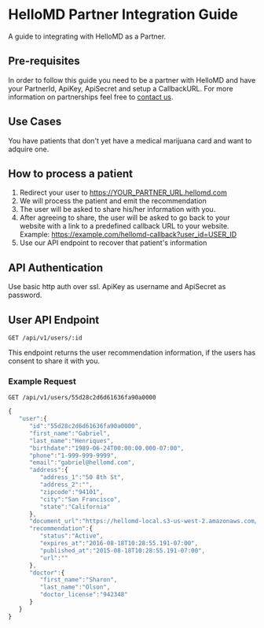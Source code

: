 # HelloMD Partner Integration Guide
A guide to integrating with HelloMD as a Partner.

## Pre-requisites
In order to follow this guide you need to be a partner with HelloMD and have your PartnerId, ApiKey, ApiSecret and setup a CallbackURL.
For more information on partnerships feel free to [contact us](mailto:api@hellomd.com).

## Use Cases
You have patients that don't yet have a medical marijuana card and want to adquire one.

## How to process a patient
1. Redirect your user to https://YOUR_PARTNER_URL.hellomd.com
2. We will process the patient and emit the recommendation
3. The user will be asked to share his/her information with you.
4. After agreeing to share, the user will be asked to go back to your website with a link to a predefined callback URL to your website. Example: https://example.com/hellomd-callback?user_id=USER_ID
5. Use our API endpoint to recover that patient's information

## API Authentication
Use basic http auth over ssl. ApiKey as username and ApiSecret as password.

## User API Endpoint
```
GET /api/v1/users/:id
```
This endpoint returns the user recommendation information, if the users has consent to share it with you.

### Example Request
```
GET /api/v1/users/55d28c2d6d61636fa90a0000
```
```javascript
{  
   "user":{  
      "id":"55d28c2d6d61636fa90a0000",
      "first_name":"Gabriel",
      "last_name":"Henriques",
      "birthdate":"1989-06-24T00:00:00.000-07:00",
      "phone":"1-999-999-9999",
      "email":"gabriel@hellomd.com",
      "address":{  
         "address_1":"50 8th St",
         "address_2":"",
         "zipcode":"94101",
         "city":"San Francisco",
         "state":"California"
      },
      "document_url":"https://hellomd-local.s3-us-west-2.amazonaws.com/drivers_license/55d28c2d6d61636fa90a0000/drivers_license.jpg?X-Amz-Expires=600\\u0026X-Amz-Date=20150818T181012Z\\u0026X-Amz-Algorithm=AWS4-HMAC-SHA256\\u0026X-Amz-Credential=AKIAJ2ZQND3P2XLATVTQ/20150818/us-west-2/s3/aws4_request\\u0026X-Amz-SignedHeaders=host\\u0026X-Amz-Signature=b6686ccbfd7186aefea598d740fd64e9bfa87e72561655cbff2f9cc8be5b7835",
      "recommendation":{  
         "status":"Active",
         "expires_at":"2016-08-18T10:28:55.191-07:00",
         "published_at":"2015-08-18T10:28:55.191-07:00",
         "url":""
      },
      "doctor":{  
         "first_name":"Sharon",
         "last_name":"Olson",
         "doctor_license":"942348"
      }
   }
}
```

